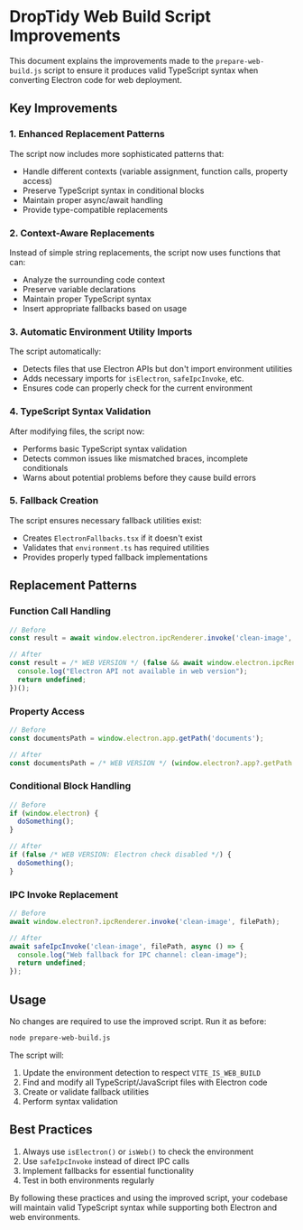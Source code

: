 # DropTidy Web Build Script Improvements

This document explains the improvements made to the `prepare-web-build.js` script to ensure it produces valid TypeScript syntax when converting Electron code for web deployment.

## Key Improvements

### 1. Enhanced Replacement Patterns

The script now includes more sophisticated patterns that:

- Handle different contexts (variable assignment, function calls, property access)
- Preserve TypeScript syntax in conditional blocks
- Maintain proper async/await handling
- Provide type-compatible replacements

### 2. Context-Aware Replacements

Instead of simple string replacements, the script now uses functions that can:

- Analyze the surrounding code context
- Preserve variable declarations
- Maintain proper TypeScript syntax
- Insert appropriate fallbacks based on usage

### 3. Automatic Environment Utility Imports

The script automatically:

- Detects files that use Electron APIs but don't import environment utilities
- Adds necessary imports for `isElectron`, `safeIpcInvoke`, etc.
- Ensures code can properly check for the current environment

### 4. TypeScript Syntax Validation

After modifying files, the script now:

- Performs basic TypeScript syntax validation
- Detects common issues like mismatched braces, incomplete conditionals
- Warns about potential problems before they cause build errors

### 5. Fallback Creation

The script ensures necessary fallback utilities exist:

- Creates `ElectronFallbacks.tsx` if it doesn't exist
- Validates that `environment.ts` has required utilities
- Provides properly typed fallback implementations

## Replacement Patterns

### Function Call Handling

```javascript
// Before
const result = await window.electron.ipcRenderer.invoke('clean-image', filePath);

// After
const result = /* WEB VERSION */ (false && await window.electron.ipcRenderer.invoke('clean-image', filePath)) ?? (() => { 
  console.log("Electron API not available in web version"); 
  return undefined;
})();
```

### Property Access 

```javascript
// Before
const documentsPath = window.electron.app.getPath('documents');

// After
const documentsPath = /* WEB VERSION */ (window.electron?.app?.getPath ?? undefined);
```

### Conditional Block Handling

```javascript
// Before
if (window.electron) {
  doSomething();
}

// After
if (false /* WEB VERSION: Electron check disabled */) {
  doSomething();
}
```

### IPC Invoke Replacement

```javascript
// Before
await window.electron?.ipcRenderer.invoke('clean-image', filePath);

// After
await safeIpcInvoke('clean-image', filePath, async () => { 
  console.log("Web fallback for IPC channel: clean-image"); 
  return undefined; 
});
```

## Usage

No changes are required to use the improved script. Run it as before:

```bash
node prepare-web-build.js
```

The script will:

1. Update the environment detection to respect `VITE_IS_WEB_BUILD`
2. Find and modify all TypeScript/JavaScript files with Electron code
3. Create or validate fallback utilities
4. Perform syntax validation

## Best Practices

1. Always use `isElectron()` or `isWeb()` to check the environment
2. Use `safeIpcInvoke` instead of direct IPC calls
3. Implement fallbacks for essential functionality
4. Test in both environments regularly

By following these practices and using the improved script, your codebase will maintain valid TypeScript syntax while supporting both Electron and web environments.
